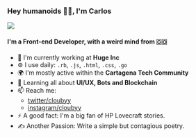 ### Hey humanoids 👋🏼, I'm Carlos
![](https://komarev.com/ghpvc/?username=clouby&color=blueviolet)

#### I'm a Front-end Developer, with a weird mind from 🇨🇴

- 🏢 I'm currently working at **Huge Inc**
- ⚙️ I use daily: `.rb`, `.js`, `.html`, `.css`, `.go`
- 🌍 I'm mostly active within the **Cartagena Tech Community**
- 🌱 Learning all about **UI/UX, Bots and Blockchain**
- 📫 Reach me: 
  - [twitter/cloubyy](https://twitter.com/cloubyy)
  - [instagram/cloubyy](https://instagram.com/cloubyy)
- ⚡️ A good fact: I'm a big fan of HP Lovecraft stories.
- ✍️ Another Passion: Write a simple but contagious poetry.
